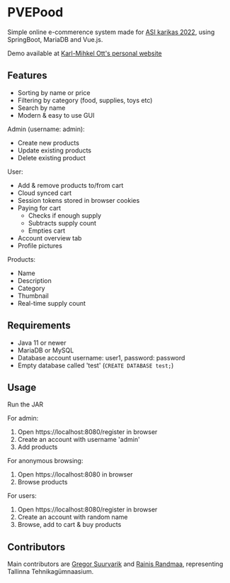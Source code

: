# PVEPood

Simple online e-commerence system made for [ASI karikas 2022](https://asikarikas.ee), using SpringBoot, MariaDB and Vue.js.

Demo available at [Karl-Mihkel Ott's personal website](https://pood.sadblog.xyz/)

## Features

- Sorting by name or price
- Filtering by category (food, supplies, toys etc)
- Search by name
- Modern & easy to use GUI

Admin (username: admin):
- Create new products
- Update existing products
- Delete existing product

User:
- Add & remove products to/from cart
- Cloud synced cart
- Session tokens stored in browser cookies
- Paying for cart
  - Checks if enough supply
  - Subtracts supply count
  - Empties cart
- Account overview tab
- Profile pictures

Products:
- Name
- Description
- Category
- Thumbnail
- Real-time supply count

## Requirements

- Java 11 or newer
- MariaDB or MySQL
- Database account username: user1, password: password
- Empty database called 'test' (`CREATE DATABASE test;`)

## Usage

Run the JAR

For admin:
1. Open https://localhost:8080/register in browser
2. Create an account with username 'admin'
3. Add products

For anonymous browsing:
1. Open https://localhost:8080 in browser
2. Browse products

For users:
1. Open https://localhost:8080/register in browser
2. Create an account with random name
3. Browse, add to cart & buy products

## Contributors

Main contributors are [Gregor Suurvarik](https://github.com/GregorSomething) and [Rainis Randmaa](https://github.com/Matrx007), 
representing Tallinna Tehnikagümnaasium.
